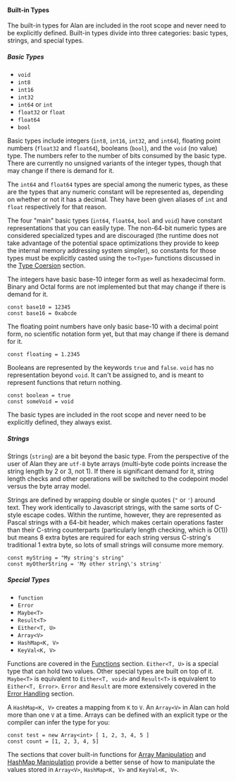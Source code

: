 #### Built-in Types

The built-in types for Alan are included in the root scope and never need to be explicitly defined. Built-in types divide into three categories: basic types, strings, and special types.

##### Basic Types

* `void`
* `int8`
* `int16`
* `int32`
* `int64` or `int`
* `float32` or `float`
* `float64`
* `bool`

Basic types include integers (`int8`, `int16`, `int32`, and `int64`), floating point numbers (`float32` and `float64`), booleans (`bool`), and the `void` (no value) type. The numbers refer to the number of bits consumed by the basic type. There are currently no unsigned variants of the integer types, though that may change if there is demand for it.

The `int64` and `float64` types are special among the numeric types, as these are the types that any numeric constant will be represented as, depending on whether or not it has a decimal. They have been given aliases of `int` and `float` respectively for that reason.

The four "main" basic types (`int64`, `float64`, `bool` and `void`) have constant representations that you can easily type. The non-64-bit numeric types are considered specialized types and are discouraged (the runtime does not take advantage of the potential space optimizations they provide to keep the internal memory addressing system simpler), so constants for those types must be explicitly casted using the `to<Type>` functions discussed in the [Type Coersion](./type_coersion.md) section.

The integers have basic base-10 integer form as well as hexadecimal form. Binary and Octal forms are not implemented but that may change if there is demand for it.

```alan
const base10 = 12345
const base16 = 0xabcde
```

The floating point numbers have only basic base-10 with a decimal point form, no scientific notation form yet, but that may change if there is demand for it.

```alan
const floating = 1.2345
```

Booleans are represented by the keywords `true` and `false`. `void` has no representation beyond `void`. It can't be assigned to, and is meant to represent functions that return nothing.

```alan
const boolean = true
const someVoid = void
```

The basic types are included in the root scope and never need to be explicitly defined, they always exist.

##### Strings

Strings (`string`) are a bit beyond the basic type. From the perspective of the user of Alan they are `utf-8` byte arrays (multi-byte code points increase the string length by 2 or 3, not 1). If there is significant demand for it, string length checks and other operations will be switched to the codepoint model versus the byte array model.

Strings are defined by wrapping double or single quotes (`"` or `'`) around text. They work identically to Javascript strings, with the same sorts of C-style escape codes. Within the runtime, however, they are represented as Pascal strings with a 64-bit header, which makes certain operations faster than their C-string counterparts (particularly length checking, which is O(1)) but means 8 extra bytes are required for each string versus C-string's traditional 1 extra byte, so lots of small strings will consume more memory.

```alan
const myString = "My string's string"
const myOtherString = 'My other string\'s string'
```

##### Special Types

* `function`
* `Error`
* `Maybe<T>`
* `Result<T>`
* `Either<T, U>`
* `Array<V>`
* `HashMap<K, V>`
* `KeyVal<K, V>`

Functions are covered in the [Functions](../functions.md) section. `Either<T, U>` is a special type that can hold two values. Other special types are built on top of it. `Maybe<T>` is equivalent to `Either<T, void>` and `Result<T>` is equivalent to `Either<T, Error>`. `Error` and `Result` are more extensively covered in the [Error Handling](../error_handling.md) section.

A `HashMap<K, V>` creates a mapping from `K` to `V`. An `Array<V>` in Alan can hold more than one `V` at a time. Arrays can be defined with an explicit type or the compiler can infer the type for you:

```alan
const test = new Array<int> [ 1, 2, 3, 4, 5 ]
const count = [1, 2, 3, 4, 5]
```

The sections that cover built-in functions for [Array Manipulation](./array_api.md) and [HashMap Manipulation](./hashmap_api.md) provide a better sense of how to manipulate the values stored in `Array<V>`, `HashMap<K, V>` and `KeyVal<K, V>`.
